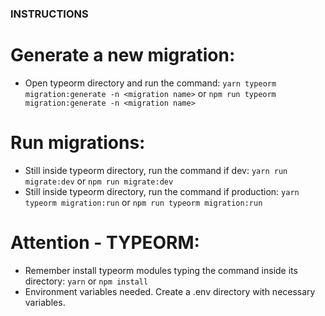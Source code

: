 ### INSTRUCTIONS

# Generate a new migration:
* Open typeorm directory and run the command: `yarn typeorm migration:generate -n <migration name>` or `npm run typeorm migration:generate -n <migration name>`

# Run migrations:
* Still inside typeorm directory, run the command if dev: `yarn run migrate:dev` or `npm run migrate:dev`
* Still inside typeorm directory, run the command if production: `yarn typeorm migration:run` or `npm run typeorm migration:run`

# Attention - TYPEORM:
* Remember install typeorm modules typing the command inside its directory: `yarn` or `npm install`
* Environment variables needed. Create a .env directory with necessary variables.
